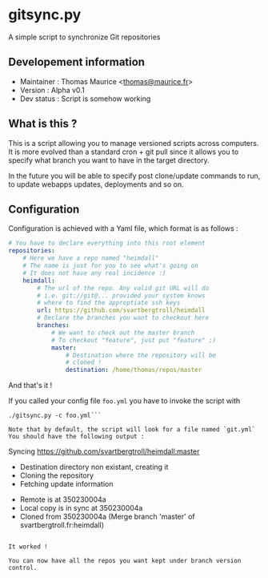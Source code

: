 # gitsync.py
A simple script to synchronize Git repositories

## Developement information

 * Maintainer  : Thomas Maurice &lt;thomas@maurice.fr&gt;
 * Version     : Alpha v0.1
 * Dev status  : Script is somehow working

## What is this ?
This is a script allowing you to manage versioned scripts across
computers. It is more evolved than a standard cron + git pull since
it allows you to specify what branch you want to have in the target
directory.

In the future you will be able to specify post clone/update commands
to run, to update webapps updates, deployments and so on.

## Configuration
Configuration is achieved with a Yaml file, which format is as
follows :

```yaml
# You have to declare everything into this root element
repositories:
    # Here we have a repo named "heimdall"
    # The name is just for you to see what's going on
    # It does not have any real incidence :)
    heimdall:
        # The url of the repo. Any valid git URL will do
        # i.e. git://git@... provided your system knows
        # where to find the approptiate ssh keys
        url: https://github.com/svartbergtroll/heimdall
        # Declare the branches you want to checkout here
        branches:
            # We want to check out the master branch
            # To checkout "feature", just put "feature" ;)
            master:
                # Destination where the repository will be
                # cloned !
                destination: /home/thomas/repos/master

```

And that's it !

If you called your config file `foo.yml` you have to invoke the
script with

```
./gitsync.py -c foo.yml```

Note that by default, the script will look for a file named `git.yml`
You should have the following output :
```
Syncing https://github.com/svartbergtroll/heimdall:master
 + Destination directory non existant, creating it
 + Cloning the repository
 + Fetching update information
 * Remote is at 350230004a
 * Local copy is in sync at 350230004a
 * Cloned from 350230004a (Merge branch 'master' of svartbergtroll.fr:heimdall)

```

It worked !

You can now have all the repos you want kept under branch version
control.

